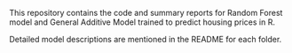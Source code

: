 This repository contains the code and summary reports for Random Forest model and General Additive Model trained to predict housing prices in R.

Detailed model descriptions are mentioned in the README for each folder.
